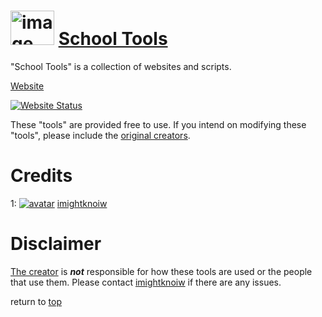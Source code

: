 # <a href="https://schooltools.netlify.app/"><img src="https://i.ibb.co/DDKjf6n/image.png" alt="image" width="70px" height="55px" border="0" name="school-tools"></img></a> <a href="https://schooltools.netlify.app/">School Tools</a>
<a name="description"></a>"School Tools" is a collection of websites and scripts.

[Website][3]

[![Website Status](https://img.shields.io/hsts/preload/schooltools.netlify.app?label=Online%3A&logo=netlify)][3]

These "tools" are provided free to use.
If you intend on modifying these "tools", please include the [original creators][2].

# Credits

1: [![avatar](https://images.weserv.nl/?url=github.com/imightknoiw.png?v=4&h=25&w=25&fit=cover&mask=circle&maxage=1d)][1] [imightknoiw][1]

# Disclaimer

[The creator][1] is ___not___ responsible for how these tools are used or the people that use them. Please contact [imightknoiw][1] if there are any issues.

return to [top](#school-tools)

[1]:https://github.com/imightknoiw "Developer"
[2]:#credits "Credits"
[3]:https://schooltools.netlify.app/ "Official Website"
